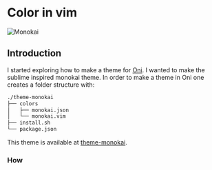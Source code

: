 #  Color in vim

![Monokai](/images/notes/vim/monokai.png)

## Introduction

I started exploring how to make a theme for [Oni](https://github.com/onivim/oni). I wanted to make 
the sublime inspired monokai theme. In order to make a theme in Oni one creates a folder structure with:

```bash
./theme-monokai
├── colors
│   ├── monokai.json
│   └── monokai.vim
├── install.sh
└── package.json
```
This theme is available at [theme-monokai](https://github.com/ErikEkstedt/.files/tree/master/oni/theme-monokai).

###  How

